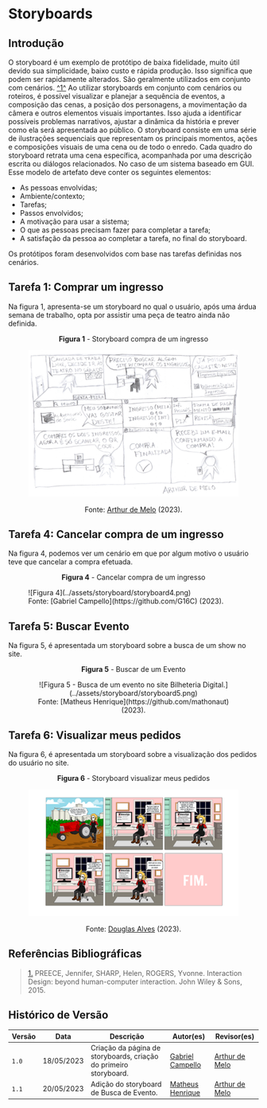 # Storyboards

## Introdução

O storyboard é um exemplo de protótipo de baixa fidelidade, muito útil devido sua simplicidade, baixo custo e rápida produção. Isso significa que podem ser rapidamente alterados. São geralmente utilizados em conjunto com cenários. <a id="anchor_1" href="#REF1">^1^</a> Ao utilizar storyboards em conjunto com cenários ou roteiros, é possível visualizar e planejar a sequência de eventos, a composição das cenas, a posição dos personagens, a movimentação da câmera e outros elementos visuais importantes. Isso ajuda a identificar possíveis problemas narrativos, ajustar a dinâmica da história e prever como ela será apresentada ao público. O storyboard consiste em uma série de ilustrações sequenciais que representam os principais momentos, ações e composições visuais de uma cena ou de todo o enredo. Cada quadro do storyboard retrata uma cena específica, acompanhada por uma descrição escrita ou diálogos relacionados. No caso de um sistema baseado em GUI. Esse modelo de artefato deve conter os seguintes elementos:

- As pessoas envolvidas;
- Ambiente/contexto;
- Tarefas;
- Passos envolvidos;
- A motivação para usar a sistema;
- O que as pessoas precisam fazer para completar a tarefa;
- A satisfação da pessoa ao completar a tarefa, no final do storyboard.

Os protótipos foram desenvolvidos com base nas tarefas definidas nos cenários.

## Tarefa 1: Comprar um ingresso

Na figura 1, apresenta-se um storyboard no qual o usuário, após uma árdua semana de trabalho, opta por assistir uma peça de teatro ainda não definida.

<center>

**Figura 1** - Storyboard compra de um ingresso</p>

<figure markdown> 

![Figura 1 - Compra de um ingresso na Bilheteria Digital.](../assets/storyboard/storyboard1.png)<figcaption>Fonte: [Arthur de Melo](https://github.com/arthurmlv) (2023).</figcaption>
</figure>

</center>

## Tarefa 4: Cancelar compra de um ingresso

Na figura 4, podemos ver um cenário em que por algum motivo o usuário teve que cancelar a compra efetuada.

<p style="text-align: center"><b>Figura 4</b> - Cancelar compra de um ingresso</p></font>
<figure markdown>![Figura 4](../assets/storyboard/storyboard4.png)<figcaption>Fonte: [Gabriel Campello](https://github.com/G16C) (2023).</figcaption></figure>

## Tarefa 5: Buscar Evento

Na figura 5, é apresentada um storyboard sobre a busca de um show no site.

<center>

**Figura 5** - Buscar de um Evento</p>

<figure markdown>
![Figura 5 - Busca de um evento no site Bilheteria Digital.](../assets/storyboard/storyboard5.png)<figcaption>Fonte: [Matheus Henrique](https://github.com/mathonaut) (2023).</figcaption>
</figure>

</center>

## Tarefa 6: Visualizar meus pedidos

Na figura 6, é apresentada um storyboard sobre a visualização dos pedidos do usuário no site.

<center>

**Figura 6** - Storyboard visualizar meus pedidos</p>

<figure markdown> 

![Figura 5 - Busca de um evento no site Bilheteria Digital.](../assets/storyboard/storyboard6.png)<figcaption>Fonte: [Douglas Alves](https://github.com/dougAlvs) (2023).</figcaption>
</figure>

</center>

## Referências Bibliográficas

> <a id="REF1" href="#anchor_1">1.</a> PREECE, Jennifer, SHARP, Helen, ROGERS, Yvonne. Interaction Design: beyond human-computer interaction. John Wiley & Sons, 2015.

## Histórico de Versão

| Versão | Data       | Descrição                                                         | Autor(es)                                        | Revisor(es)                                    |
| ------ | ---------- | ----------------------------------------------------------------- | ------------------------------------------------ | ---------------------------------------------- |
| `1.0`  | 18/05/2023 | Criação da página de storyboards, criação do primeiro storyboard. | [Gabriel Campello](https://github.com/G16C)      | [Arthur de Melo](https://github.com/arthurmlv) |
| `1.1`  | 20/05/2023 | Adição do storyboard de Busca de Evento.                          | [Matheus Henrique](https://github.com/mathonaut) | [Arthur de Melo](https://github.com/arthurmlv) |
